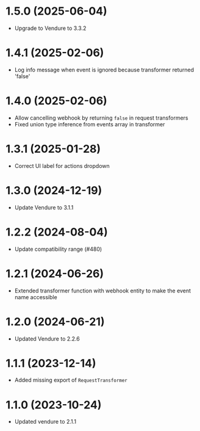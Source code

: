# 1.5.0 (2025-06-04)

- Upgrade to Vendure to 3.3.2

# 1.4.1 (2025-02-06)

- Log info message when event is ignored because transformer returned 'false'

# 1.4.0 (2025-02-06)

- Allow cancelling webhook by returning `false` in request transformers
- Fixed union type inference from events array in transformer

# 1.3.1 (2025-01-28)

- Correct UI label for actions dropdown

# 1.3.0 (2024-12-19)

- Update Vendure to 3.1.1

# 1.2.2 (2024-08-04)

- Update compatibility range (#480)

# 1.2.1 (2024-06-26)

- Extended transformer function with webhook entity to make the event name accessible

# 1.2.0 (2024-06-21)

- Updated Vendure to 2.2.6

# 1.1.1 (2023-12-14)

- Added missing export of `RequestTransformer`

# 1.1.0 (2023-10-24)

- Updated vendure to 2.1.1
